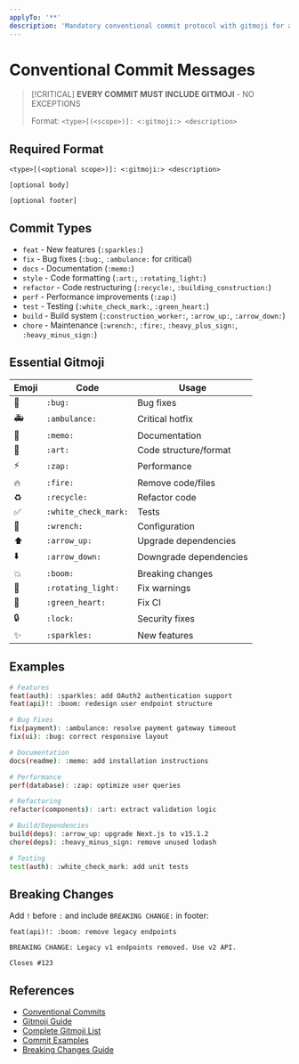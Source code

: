 ```yaml
---
applyTo: '**'
description: 'Mandatory conventional commit protocol with gitmoji for all commit messages.'
---
```


# Conventional Commit Messages

> [!CRITICAL]
> **EVERY COMMIT MUST INCLUDE GITMOJI** - NO EXCEPTIONS
> 
> Format: `<type>[(<scope>)]: <:gitmoji:> <description>`

## Required Format

```
<type>[(<optional scope>)]: <:gitmoji:> <description>

[optional body]

[optional footer]
```

## Commit Types

- `feat` - New features (`:sparkles:`)
- `fix` - Bug fixes (`:bug:`, `:ambulance:` for critical)
- `docs` - Documentation (`:memo:`)
- `style` - Code formatting (`:art:`, `:rotating_light:`)
- `refactor` - Code restructuring (`:recycle:`, `:building_construction:`)
- `perf` - Performance improvements (`:zap:`)
- `test` - Testing (`:white_check_mark:`, `:green_heart:`)
- `build` - Build system (`:construction_worker:`, `:arrow_up:`, `:arrow_down:`)
- `chore` - Maintenance (`:wrench:`, `:fire:`, `:heavy_plus_sign:`, `:heavy_minus_sign:`)

## Essential Gitmoji

| Emoji | Code | Usage |
|-------|------|-------|
| 🐛 | `:bug:` | Bug fixes |
| 🚑 | `:ambulance:` | Critical hotfix |
| 📝 | `:memo:` | Documentation |
| 🎨 | `:art:` | Code structure/format |
| ⚡ | `:zap:` | Performance |
| 🔥 | `:fire:` | Remove code/files |
| ♻️ | `:recycle:` | Refactor code |
| ✅ | `:white_check_mark:` | Tests |
| 🔧 | `:wrench:` | Configuration |
| ⬆️ | `:arrow_up:` | Upgrade dependencies |
| ⬇️ | `:arrow_down:` | Downgrade dependencies |
| 💥 | `:boom:` | Breaking changes |
| 🚨 | `:rotating_light:` | Fix warnings |
| 💚 | `:green_heart:` | Fix CI |
| 🔒 | `:lock:` | Security fixes |
| ✨ | `:sparkles:` | New features |

## Examples

```bash
# Features
feat(auth): :sparkles: add OAuth2 authentication support
feat(api)!: :boom: redesign user endpoint structure

# Bug Fixes
fix(payment): :ambulance: resolve payment gateway timeout
fix(ui): :bug: correct responsive layout

# Documentation
docs(readme): :memo: add installation instructions

# Performance
perf(database): :zap: optimize user queries

# Refactoring
refactor(components): :art: extract validation logic

# Build/Dependencies
build(deps): :arrow_up: upgrade Next.js to v15.1.2
chore(deps): :heavy_minus_sign: remove unused lodash

# Testing
test(auth): :white_check_mark: add unit tests
```

## Breaking Changes

Add `!` before `:` and include `BREAKING CHANGE:` in footer:

```
feat(api)!: :boom: remove legacy endpoints

BREAKING CHANGE: Legacy v1 endpoints removed. Use v2 API.

Closes #123
```

## References

- [Conventional Commits](https://www.conventionalcommits.org/)
- [Gitmoji Guide](https://gitmoji.dev/)
- [Complete Gitmoji List](.github/prompts/gitmoji-complete-list.prompt.md)
- [Commit Examples](.github/prompts/commit-examples.prompt.md)
- [Breaking Changes Guide](.github/prompts/breaking-changes.prompt.md)
